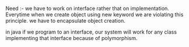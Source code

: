 
Need :- we have to work on interface rather that on implementation.
Everytime when we create object using new keyword we are violating this principle.
we have to encapsulate object creation.


in java if we program to an interface, our system will work for any class implementing 
that interface because of polymorphism.

